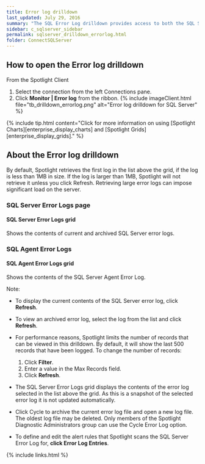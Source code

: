```yaml
---
title: Error log drilldown
last_updated: July 29, 2016
summary: "The SQL Error Log drilldown provides access to both the SQL Server Error Log and the SQL Server Agent Error Log."
sidebar: c_sqlserver_sidebar
permalink: sqlserver_drilldown_errorlog.html
folder: ConnectSQLServer
---
```



## How to open the Error log drilldown

From the Spotlight Client

1. Select the connection from the left Connections pane.
2. Click **Monitor \| Error log** from the ribbon.
   {% include imageClient.html file="tb_drilldown_errorlog.png" alt="Error log drilldown for SQL Server" %}

{% include tip.html content="Click for more information on using [Spotlight Charts][enterprise_display_charts] and [Spotlight Grids][enterprise_display_grids]." %}


## About the Error log drilldown

By default, Spotlight retrieves the first log in the list above the grid, if the log is less than 1MB in size. If the log is larger than 1MB, Spotlight will not retrieve it unless you click Refresh. Retrieving large error logs can impose significant load on the server.


### SQL Server Error Logs page

#### SQL Server Error Logs grid
Shows the contents of current and archived SQL Server error logs.

### SQL Agent Error Logs

#### SQL Agent Error Logs grid
Shows the contents of the SQL Server Agent Error Log.




Note:

* To display the current contents of the SQL Server error log, click **Refresh**.
* To view an archived error log, select the log from the list and click **Refresh**.
* For performance reasons, Spotlight limits the number of records that can be viewed in this drilldown. By default, it will show the last 500 records that have been logged. To change the number of records:

    1. Click **Filter**.
    2. Enter a value in the Max Records field.
    3. Click **Refresh**.


* The SQL Server Error Logs grid displays the contents of the error log selected in the list above the grid. As this is a snapshot of the selected error log it is not updated automatically.
* Click Cycle to archive the current error log file and open a new log file. The oldest log file may be deleted. Only members of the Spotlight Diagnostic Administrators group can use the Cycle Error Log option.
* To define and edit the alert rules that Spotlight scans the SQL Server Error Log for, **click Error Log Entries**.


{% include links.html %}
